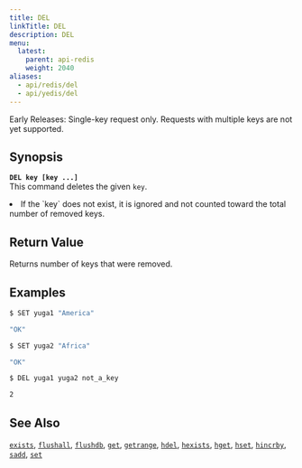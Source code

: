 ```yaml
---
title: DEL
linkTitle: DEL
description: DEL
menu:
  latest:
    parent: api-redis
    weight: 2040
aliases:
  - api/redis/del
  - api/yedis/del
---
```

Early Releases: Single-key request only. Requests with multiple keys are not yet supported.

## Synopsis
<b>`DEL key [key ...]`</b><br>
This command deletes the given `key`.

<li>If the `key` does not exist, it is ignored and not counted toward the total number of removed keys.</li>

## Return Value
Returns number of keys that were removed.

## Examples
```{.sh .copy .separator-dollar}
$ SET yuga1 "America"
```
```sh
"OK"
```
```{.sh .copy .separator-dollar}
$ SET yuga2 "Africa"
```
```sh
"OK"
```
```{.sh .copy .separator-dollar}
$ DEL yuga1 yuga2 not_a_key
```
```sh
2
```

## See Also
[`exists`](../exists/), [`flushall`](../flushall/), [`flushdb`](../flushdb/), [`get`](../get/), [`getrange`](../getrange/), [`hdel`](../hdel/), [`hexists`](../hexists/), [`hget`](../hget/), [`hset`](../hset/), [`hincrby`](../hincrby/), [`sadd`](../sadd/), [`set`](../set/)
